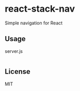 react-stack-nav
==========
Simple navigation for React

## Usage

server.js
```
```

## License
MIT
